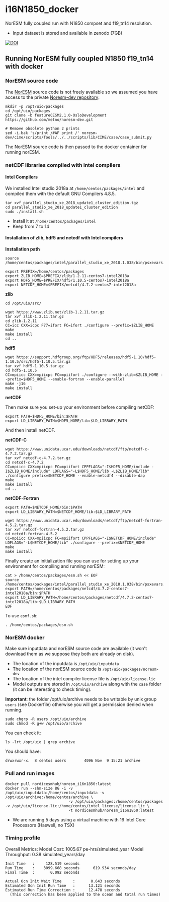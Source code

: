 # i16N1850_docker

NorESM fully coupled run with N1850 compset and f19_tn14 resolution.

- Input dataset is stored and available in zenodo (7GB)

[![DOI](https://zenodo.org/badge/DOI/10.5281/zenodo.3544882.svg)](https://doi.org/10.5281/zenodo.3544882)

## Running NorESM fully coupled N1850 f19_tn14 with docker

### NorESM source code

The [NorESM](https://noresm-docs.readthedocs.io/en/latest/) source code is not freely available so we assumed you have access to the private [Noresm-dev repository](https://github.com/metno/noresm-dev):

```
mkdir -p /opt/uio/packages
cd /opt/uio/packages
git clone -b featureCESM2.1.0-OsloDevelopment https://github.com/metno/noresm-dev.git

# Remove obsolete python 2 prints
sed -i.bak 's/print /#AF print /' noresm-dev/cime/scripts/Tools/../../scripts/lib/CIME/case/case_submit.py
```

The NorESM source code is then passed to the docker container for running norESM.

### netCDF libraries compiled with intel compilers

#### Intel Compilers

We installed Intel studio 2018a at `/home/centos/packages/intel` and compiled them with the default GNU Compilers 4.8.5.

```
tar xvf parallel_studio_xe_2018_update1_cluster_edition.tgz
cd parallel_studio_xe_2018_update1_cluster_edition
sudo ./install.sh
```

- Install it at `/home/centos/packages/intel`
- Keep from 7 to 14

#### Installation of zlib, hdf5 and netcdf with Intel compilers

**Installation path**

```
source /home/centos/packages/intel/parallel_studio_xe_2018.1.038/bin/psxevars.sh

export PREFIX=/home/centos/packages
export ZLIB_HOME=$PREFIX/zlib/1.2.11-centos7-intel2018a
export HDF5_HOME=$PREFIX/hdf5/1.10.5-centos7-intel2018a
export NETCDF_HOME=$PREFIX/netcdf/4.7.2-centos7-intel2018a
```

**zlib**

```
cd /opt/uio/src/

wget https://www.zlib.net/zlib-1.2.11.tar.gz
tar xvf zlib-1.2.11.tar.gz
cd zlib-1.2.11
CC=icc CXX=icpc F77=ifort FC=ifort ./configure --prefix=$ZLIB_HOME
make
make install
cd ..
```

**hdf5**

```
wget https://support.hdfgroup.org/ftp/HDF5/releases/hdf5-1.10/hdf5-1.10.5/src/hdf5-1.10.5.tar.gz
tar xvf hdf5-1.10.5.tar.gz
cd hdf5-1.10.5
CC=mpiicc CXX=mpiicpc FC=mpiifort ./configure --with-zlib=$ZLIB_HOME --prefix=$HDF5_HOME --enable-fortran --enable-parallel
make -j16
make install
```


**netCDF**

Then make sure you set-up your environment before compiling netCDF:

```
export PATH=$HDF5_HOME/bin:$PATH
export LD_LIBRARY_PATH=$HDF5_HOME/lib:$LD_LIBRARY_PATH
```

And then install netCDF.

**netCDF-C**

```
wget https://www.unidata.ucar.edu/downloads/netcdf/ftp/netcdf-c-4.7.2.tar.gz
tar xvf netcdf-c-4.7.2.tar.gz
cd netcdf-c-4.7.2
CC=mpiicc CXX=mpiicpc FC=mpiifort CPPFLAGS="-I$HDF5_HOME/include -I$ZLIB_HOME/include" LDFLAGS="-L$HDF5_HOME/lib -L$ZLIB_HOME/lib" ./configure prefix=$NETCDF_HOME --enable-netcdf4 --disable-dap
make
make install
cd ..
```

**netCDF-Fortran**

```
export PATH=$NETCDF_HOME/bin:$PATH
export LD_LIBRARY_PATH=$NETCDF_HOME/lib:$LD_LIBRARY_PATH

wget https://www.unidata.ucar.edu/downloads/netcdf/ftp/netcdf-fortran-4.5.2.tar.gz
tar xvf netcdf-fortran-4.5.2.tar.gz
cd netcdf-fortran-4.5.2
CC=mpiicc CXX=mpiicpc FC=mpiifort CPPFLAGS="-I$NETCDF_HOME/include" LDFLAGS="-L$NETCDF_HOME/lib" ./configure --prefix=$NETCDF_HOME
make
make install
```


Finally create an initialization file you can use for setting up your environment for compiling and running norESM:

```
cat > /home/centos/packages/esm.sh << EOF
source /home/centos/packages/intel/parallel_studio_xe_2018.1.038/bin/psxevars.sh
export PATH=/home/centos/packages/netcdf/4.7.2-centos7-intel2018a/bin:$PATH
export LD_LIBRARY_PATH=/home/centos/packages/netcdf/4.7.2-centos7-intel2018a/lib:$LD_LIBRARY_PATH
EOF
```

To use  `esmf.sh`:

```
. /home/centos/packages/esm.sh
```

### NorESM docker

Make sure inputdata and norESM source code are available (it won't download them as we suppose they both are already on disk). 
- The location of the inputdata is `/opt/uio/inputdata` 
- The location of the norESM source code is `/opt/uio/packages/noresm-dev` 
- The location of the intel compiler license file is `/opt/uio/license.lic`
- Model outputs are stored in `/opt/uio/archive` along with the `case` folder (it can be interesting to check timing).

**Important**: the folder /opt/uio/archive needs to be writable by unix group `users` (see Dockerfile) otherwise you will get a permission denied when running.

```
sudo chgrp -R users /opt/uio/archive
sudo chmod -R g+w /opt/uio/archive
```

You can check it:

```
ls -lrt /opt/uio | grep archive
```

You should have:

```
drwxrwxr-x.  8 centos users        4096 Nov  9 15:21 archive
```

### Pull and run images

```
docker pull nordicesmhub/noresm_i16n1850:latest
docker run --shm-size 8G -i -v /opt/uio/inputdata:/home/centos/inputdata -v /opt/uio/archive:/home/centos/archive \
                            -v /opt/uio/packages:/home/centos/packages  -v /opt/uio/license.lic:/home/centos/intel_license/license.lic \
                            -t nordicesmhub/noresm_i16n1850:latest
```

- We are running 5 days using a virtual machine with 16 Intel Core Processors (Haswell, no TSX)

### Timing profile

  Overall Metrics:
    Model Cost:            1005.67   pe-hrs/simulated_year
    Model Throughput:         0.38   simulated_years/day

    Init Time   :     128.519 seconds
    Run Time    :    3099.668 seconds      619.934 seconds/day
    Final Time  :       0.092 seconds

    Actual Ocn Init Wait Time     :       0.643 seconds
    Estimated Ocn Init Run Time   :      13.121 seconds
    Estimated Run Time Correction :      12.478 seconds
      (This correction has been applied to the ocean and total run times)



